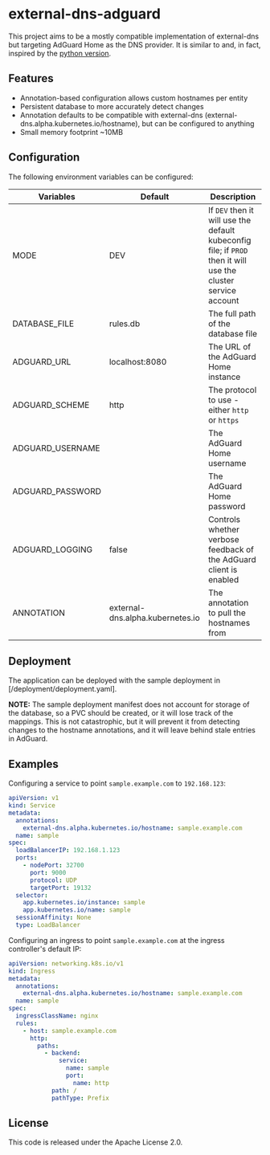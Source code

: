 # external-dns-adguard

This project aims to be a mostly compatible implementation of external-dns
but targeting AdGuard Home as the DNS provider. It is similar to and, in fact,
inspired by the [python version](https://github.com/NatiSayada/external-dns-adguard).

## Features

* Annotation-based configuration allows custom hostnames per entity
* Persistent database to more accurately detect changes
* Annotation defaults to be compatible with external-dns (external-dns.alpha.kubernetes.io/hostname),
  but can be configured to anything
* Small memory footprint ~10MB

## Configuration

The following environment variables can be configured:

| Variables        | Default                          | Description                                                                                                   |
|------------------|----------------------------------|---------------------------------------------------------------------------------------------------------------|
| MODE             | DEV                              | If `DEV` then it will use the default kubeconfig file; if `PROD` then it will use the cluster service account |
| DATABASE_FILE    | rules.db                         | The full path of the database file                                                                            |
| ADGUARD_URL      | localhost:8080                   | The URL of the AdGuard Home instance                                                                          |
| ADGUARD_SCHEME   | http                             | The protocol to use - either `http` or `https`                                                                |
| ADGUARD_USERNAME |                                  | The AdGuard Home username                                                                                     |
| ADGUARD_PASSWORD |                                  | The AdGuard Home password                                                                                     |
| ADGUARD_LOGGING  | false                            | Controls whether verbose feedback of the AdGuard client is enabled                                            |
| ANNOTATION       | external-dns.alpha.kubernetes.io | The annotation to pull the hostnames from                                                                     |

## Deployment

The application can be deployed with the sample deployment in [/deployment/deployment.yaml].

**NOTE:** The sample deployment manifest does not account for storage of the database, so a PVC should be created,
or it will lose track of the mappings. This is not catastrophic, but it will prevent it from detecting changes to
the hostname annotations, and it will leave behind stale entries in AdGuard.

## Examples

Configuring a service to point `sample.example.com` to `192.168.123`:

```yaml
apiVersion: v1
kind: Service
metadata:
  annotations:
    external-dns.alpha.kubernetes.io/hostname: sample.example.com
  name: sample
spec:
  loadBalancerIP: 192.168.1.123
  ports:
    - nodePort: 32700
      port: 9000
      protocol: UDP
      targetPort: 19132
  selector:
    app.kubernetes.io/instance: sample
    app.kubernetes.io/name: sample
  sessionAffinity: None
  type: LoadBalancer
```

Configuring an ingress to point `sample.example.com` at the ingress
controller's default IP:

```yaml
apiVersion: networking.k8s.io/v1
kind: Ingress
metadata:
  annotations:
    external-dns.alpha.kubernetes.io/hostname: sample.example.com
  name: sample
spec:
  ingressClassName: nginx
  rules:
    - host: sample.example.com
      http:
        paths:
          - backend:
              service:
                name: sample
                port:
                  name: http
            path: /
            pathType: Prefix
```

## License

This code is released under the Apache License 2.0.
